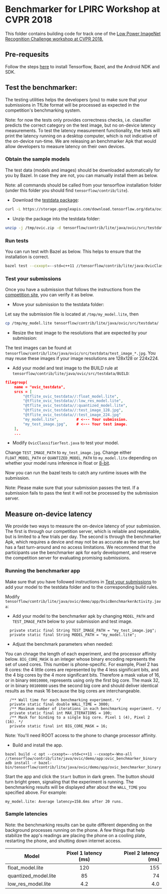 # Benchmarker for LPIRC Workshop at CVPR 2018

This folder contains building code for track one of the [Low Power ImageNet Recognition Challenge workshop at CVPR 2018.](https://rebootingcomputing.ieee.org/home/sitemap/14-lpirc/80-low-power-image-recognition-challenge-lpirc-2018)

## Pre-requesits

Follow the steps [here](https://www.tensorflow.org/mobile/tflite/demo_android) to install Tensorflow, Bazel, and the Android NDK and SDK.

## Test the benchmarker:

The testing utilities helps the developers (you) to make sure that your submissions in TfLite format will be processed as expected in the competition's benchmarking system.

Note: for now the tests only provides correctness checks, i.e. classifier predicts the correct category on the test image, but no on-device latency measurements. To test the latency measurement functionality, the tests will print the latency running on a desktop computer, which is not indicative of the on-device run-time.
We are releasing an benchmarker Apk that would allow developers to measure latency on their own devices.

### Obtain the sample models

The test data (models and images) should be downloaded automatically for you by Bazel. In case they are not, you can manually install them as below.

Note: all commands should be called from your tensorflow installation folder (under this folder you should find `tensorflow/contrib/lite`).


* Download the [testdata package](https://storage.googleapis.com/download.tensorflow.org/data/ovic.zip):

```sh
curl -L https://storage.googleapis.com/download.tensorflow.org/data/ovic.zip -o /tmp/ovic.zip
```

* Unzip the package into the testdata folder:

```sh
unzip -j /tmp/ovic.zip -d tensorflow/contrib/lite/java/ovic/src/testdata/
```

### Run tests

You can run test with Bazel as below. This helps to ensure that the installation is correct.

```sh
bazel test --cxxopt=--std=c++11 //tensorflow/contrib/lite/java:OvicClassifierTest --cxxopt=-Wno-all --test_output=all
```

### Test your submissions

Once you have a submission that follows the instructions from the [competition site](https://rebootingcomputing.ieee.org/home/sitemap/14-lpirc/80-low-power-image-recognition-challenge-lpirc-2018), you can verify it as below.

* Move your submission to the testdata folder:

Let say the submission file is located at `/tmp/my_model.lite`, then

```sh
cp /tmp/my_model.lite tensorflow/contrib/lite/java/ovic/src/testdata/
```

* Resize the test image to the resolutions that are expected by your submission:

The test images can be found at `tensorflow/contrib/lite/java/ovic/src/testdata/test_image_*.jpg`. You may reuse these images if your image resolutions are 128x128 or 224x224.

* Add your model and test image to the BUILD rule at `tensorflow/contrib/lite/java/ovic/src/testdata/BUILD`:

```JSON
filegroup(
    name = "ovic_testdata",
    srcs = [
        "@tflite_ovic_testdata//:float_model.lite",
        "@tflite_ovic_testdata//:low_res_model.lite",
        "@tflite_ovic_testdata//:quantized_model.lite",
        "@tflite_ovic_testdata//:test_image_128.jpg",
        "@tflite_ovic_testdata//:test_image_224.jpg"
        "my_model.lite",        # <--- Your submission.
        "my_test_image.jpg",    # <--- Your test image.
    ],
    ...
```

* Modify `OvicClassifierTest.java` to test your model.

Change `TEST_IMAGE_PATH` to `my_test_image.jpg`. Change either `FLOAT_MODEL_PATH` or `QUANTIZED_MODEL_PATH` to `my_model.lite` depending on whether your model runs inference in float or [8-bit](https://www.tensorflow.org/performance/quantization).

Now you can run the bazel tests to catch any runtime issues with the submission.

Note: Please make sure that your submission passes the test. If a submission fails to pass the test it will not be processed by the submission server.

## Measure on-device latency

We provide two ways to measure the on-device latency of your submission. The first is through our competition server, which is reliable and repeatable, but is limited to a few trials per day. The second is through the benchmarker Apk, which requires a device and may not be as accurate as the server, but has a fast turn-around and no access limitations. We recommend that the participants use the benchmarker apk for early development, and reserve the competition server for evaluating promising submissions.

### Running the benchmarker app

Make sure that you have followed instructions in [Test your submissions](#test-your-submissions) to add your model to the testdata folder and to the corresponding build rules.

Modify `tensorflow/contrib/lite/java/ovic/demo/app/OvicBenchmarkerActivity.java`:

* Add your model to the benchmarker apk by changing `MODEL_PATH` and `TEST_IMAGE_PATH` below to your submission and test image.

```
  private static final String TEST_IMAGE_PATH = "my_test_image.jpg";
  private static final String MODEL_PATH = "my_model.lite";
```

* Adjust the benchmark parameters when needed:

You can chnage the length of each experiment, and the processor affinity below. `BIG_CORE_MASK` is an integer whose binary encoding represents the set of used cores. This number is phone-specific. For example, Pixel 2 has 8 cores: the 4 little cores are represented by the 4 less significant bits, and the 4 big cores by the 4 more significant bits. Therefore a mask value of 16, or in binary `00010000`, represents using only the first big core. The mask 32, or in binary `00100000` uses the second big core and should deliver identical results as the mask 16 because the big cores are interchangeable.

```
  /** Wall time for each benchmarking experiment. */
  private static final double WALL_TIME = 3000;
  /** Maximum number of iterations in each benchmarking experiment. */
  private static final int MAX_ITERATIONS = 100;
  /** Mask for binding to a single big core. Pixel 1 (4), Pixel 2 (16). */
  private static final int BIG_CORE_MASK = 16;
```

Note: You'll need ROOT access to the phone to change processor affinity.

* Build and install the app.

```
bazel build -c opt --cxxopt=--std=c++11 --cxxopt=-Wno-all //tensorflow/contrib/lite/java/ovic/demo/app:ovic_benchmarker_binary
adb install -r bazel-bin/tensorflow/contrib/lite/java/ovic/demo/app/ovic_benchmarker_binary.apk
```

Start the app and click the `Start` button in dark green. The button should turn bright green, signaling that the experiment is running. The benchmarking results will be displayed after about the `WALL_TIME` you specified above. For example:

```
my_model.lite: Average latency=158.6ms after 20 runs.
```

### Sample latencies

Note: the benchmarking results can be quite different depending on the background processes running on the phone. A few things that help stabilize the app's readings are placing the phone on a cooling plate, restarting the phone, and shutting down internet access.

| Model                | Pixel 1 latency (ms)  | Pixel 2 latency (ms) |
| -------------------- |:---------------------:| --------------------:|
|  float_model.lite    | 120                   | 155                  |
| quantized_model.lite | 85                    | 74                   |
|  low_res_model.lite  | 4.2                   | 4.0                  |

